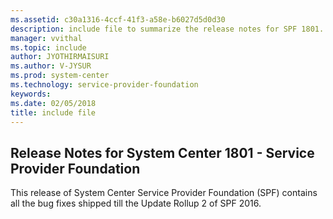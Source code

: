 ```yaml
---
ms.assetid: c30a1316-4ccf-41f3-a58e-b6027d5d0d30
description: include file to summarize the release notes for SPF 1801.
manager: vvithal
ms.topic: include
author: JYOTHIRMAISURI
ms.author: V-JYSUR
ms.prod: system-center
ms.technology: service-provider-foundation
keywords:
ms.date: 02/05/2018
title: include file
---
```


## Release Notes for System Center 1801 - Service Provider Foundation

This release of System Center Service Provider Foundation (SPF) contains all the bug fixes shipped till the Update Rollup 2 of SPF 2016.
